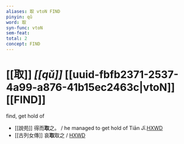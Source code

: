 ```yaml
---
aliases: 取 vtoN FIND
pinyin: qǔ
word: 取
syn-func: vtoN
sem-feat: 
total: 2
concept: FIND 
---
```

# [[取]] *[[qǔ]]*  [[uuid-fbfb2371-2537-4a99-a876-41b15ec2463c|vtoN]] [[FIND]]
find, get hold of
 - [[說苑]] 得而**取**之。
                     / he managed to get hold of Tiān Jī.[HXWD](https://hxwd.org/textview.html?location=CH1a0907_CHANT_004-20a.19)
 - [[古列女傳]] 哀**取**取之 / [HXWD](https://hxwd.org/textview.html?location=CH1c0897_CHANT_007-5a.42)